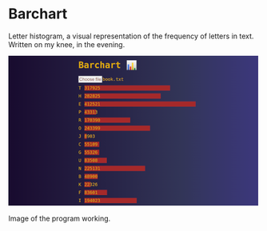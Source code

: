 # Barchart

Letter histogram, a visual representation of the frequency of letters in text. Written on my knee, in the evening.

![# Barchart](images/imgdemo.png "image of the program working")

Image of the program working.
